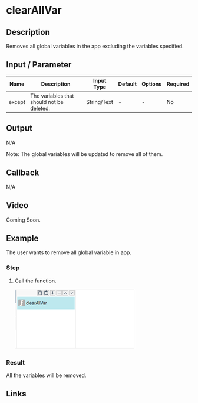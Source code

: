 # clearAllVar

## Description

Removes all global variables in the app excluding the variables specified. 

## Input / Parameter

| Name | Description | Input Type | Default | Options | Required |
| ------ | ------ | ------ | ------ | ------ | ------ |
| except | The variables that should not be deleted. | String/Text | - | - | No |

## Output

N/A

Note: The global variables will be updated to remove all of them.

## Callback

N/A

## Video

Coming Soon.

<!-- Format: [![Video]({image-path}?raw=true)]({url-link}) -->

## Example

The user wants to remove all global variable in app.

### Step

1. Call the function.

    ![](../../../../document/function/App/clearAllVar/clearAllVar-step-1.png?raw=true)

### Result

All the variables will be removed.

## Links